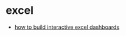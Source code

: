 # excel

-   [how to build interactive excel dashboards](how-to-build-interactive-excel-dashboards)
